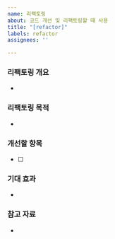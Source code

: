 ```yaml
---
name: 리팩토링
about: 코드 개선 및 리팩토링할 때 사용
title: "[refactor]"
labels: refactor
assignees: ''

---
```


### 리팩토링 개요
<!-- 어떤 코드를 리팩토링할지 간략하게 설명해주세요. -->
- 
### 리팩토링 목적
<!-- 리팩토링이 필요한 이유를 설명해주세요. -->
- 
### 개선할 항목
<!-- 어떤 부분을 개선할지 리스트로 작성해주세요. -->
- [ ] 
### 기대 효과
<!-- 리팩토링 후 기대되는 효과를 정리해주세요. -->
- 
### 참고 자료
<!-- 참고할 만한 자료가 있다면 추가해주세요.(블로그, 공식문서) -->
-
